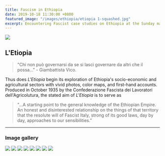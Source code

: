 ```yaml
---
title: Fascism in Ethiopia
date: 2019-10-18 11:30:00 +0800
featured_image: "/images/ethiopia/etiopia 1-squashed.jpg"
excerpt: Encountering Fascist case studies on Ethiopia at the Sunday market in Vicenza, Italy.
---
```


![](/images/l'ethiopia-squashed.jpg)

## L'Etiopia

> "Chi non può governarsi da se si lasci governare da altri che il possa..." - Giambattista Vico.

Thus does *L'Etiopia* begin its exploration of Ethiopia's socio-economic and agricultural sectors with vivid photos, color maps, and first-hand accounts. Produced in October 1935 by the Confederazione Fascista dei Lavoratori dell'Agricolutura, the stated aim of *L'Etiopia* is to serve as

> "...A starting point to the general knowledge of the Ethiopian Empire. An honest and disinterested relationship on the things of that territory that the resolute will of Fascist Italy, strong of its good laws, day by day, approaches to our sensibilities.”




---

### Image gallery


<div class="gallery" data-columns="1">
	<img src="/images/ethiopia/etiopia 1-squashed.jpg">
	<img src="/images/ethiopia/etiopia 2-squashed.jpg">
	<img src="/images/ethiopia/etiopia 3-squashed.jpg">
	<img src="/images/ethiopia/etiopia 4-squashed.jpg">
	<img src="/images/ethiopia/etiopia 5-squashed.jpg">
	<img src="/images/ethiopia/etiopia 6-squashed.jpg">
	<img src="/images/ethiopia/etiopia 7-squashed.jpg">
	<img src="/images/ethiopia/etiopia 8-squashed.jpg">
</div>


